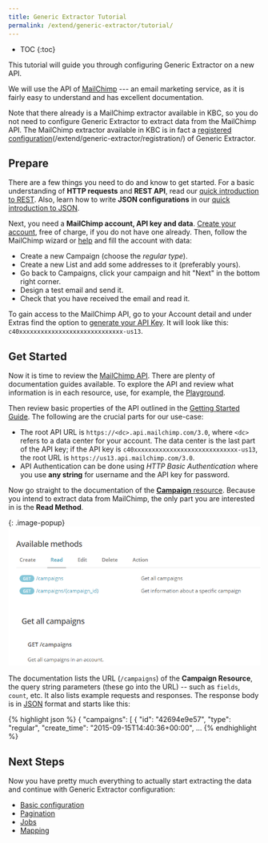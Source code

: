 ```yaml
---
title: Generic Extractor Tutorial
permalink: /extend/generic-extractor/tutorial/
---
```


* TOC
{:toc}

This tutorial will guide you through configuring Generic Extractor on a new API.

We will use the API of [MailChimp](https://mailchimp.com/) --- an email marketing service, as it is fairly 
easy to understand and has excellent documentation. 

Note that there already is a MailChimp extractor available in KBC, so you do not need to 
configure Generic Extractor to extract data from the MailChimp API.
The MailChimp extractor available in KBC is in fact a 
[registered configuration](/extend/generic-extractor/registering-generic-extractor)(/extend/generic-extractor/registration/) of Generic Extractor.

## Prepare
There are a few things you need to do and know to get started. For a basic understanding of **HTTP
requests** and **REST API**, read our [quick introduction to REST](/extend/generic-extractor/tutorial/rest/). 
Also, learn how to write **JSON configurations** in our [quick introduction to JSON](/extend/generic-extractor/tutorial/json/).

Next, you need a **MailChimp account, API key and data**. [Create your account](https://login.mailchimp.com/signup/), 
free of charge, if you do not have one already. Then, follow the 
MailChimp wizard or [help](https://us13.admin.mailchimp.com/campaigns/) and fill the account with data:

- Create a new Campaign (choose the *regular type*). 
- Create a new List and add some addresses to it (preferably yours).
- Go back to Campaigns, click your campaign and hit "Next" in the bottom right corner.
- Design a test email and send it.
- Check that you have received the email and read it.

To gain access to the MailChimp API, go to your Account detail and under Extras find the option to 
[generate your API Key](http://kb.mailchimp.com/integrations/api-integrations/about-api-keys#Find-or-Generate-Your-API-Key). 
It will look like this: `c40xxxxxxxxxxxxxxxxxxxxxxxxxxxxx-us13`. 

## Get Started
Now it is time to review the [MailChimp API](http://developer.mailchimp.com/documentation/mailchimp/). 
There are plenty of documentation guides available. To explore the API and review what information is in 
each resource, use, for example, the [Playground](https://us1.api.mailchimp.com/playground/).

Then review basic properties of the API outlined in the 
[Getting Started Guide](http://developer.mailchimp.com/documentation/mailchimp/guides/get-started-with-mailchimp-api-3/#resources).
The following are the crucial parts for our use-case:

- The root API URL is `https://<dc>.api.mailchimp.com/3.0`, where `<dc>` refers to a data center for your
account. The data center is the last part of the API key; if the API key is 
`c40xxxxxxxxxxxxxxxxxxxxxxxxxxxxx-us13`, the root URL is `https://us13.api.mailchimp.com/3.0`.
- API Authentication can be done using *HTTP Basic Authentication* where you use **any string** for 
username and the API key for password.

Now go straight to the documentation of the 
[**Campaign** resource](http://developer.mailchimp.com/documentation/mailchimp/reference/campaigns/).
Because you intend to extract data from MailChimp, the only part you are interested in is the **Read Method**.

{: .image-popup}
![Screenshot - Read Campaign Documentation](/extend/generic-extractor/tutorial/mailchimp-api-docs-1.png)

The documentation lists the URL (`/campaigns`) of the **Campaign Resource**, the query string 
parameters (these go into the URL) -- such as `fields`, `count`, etc. It also lists example 
requests and responses. The response body is in [JSON](/extend/generic-extractor/tutorial/json) format and starts like this:

{% highlight json %}
{
  "campaigns": [
    {
      "id": "42694e9e57",
      "type": "regular",
      "create_time": "2015-09-15T14:40:36+00:00",
      ...
{% endhighlight %}

## Next Steps
Now you have pretty much everything to actually start extracting the data and 
continue with Generic Extractor configuration:

- [Basic configuration](/extend/generic-extractor/tutorial/basic/)
- [Pagination](/extend/generic-extractor/tutorial/pagination/)
- [Jobs](/extend/generic-extractor/tutorial/jobs/)
- [Mapping](/extend/generic-extractor/tutorial/mapping/)
